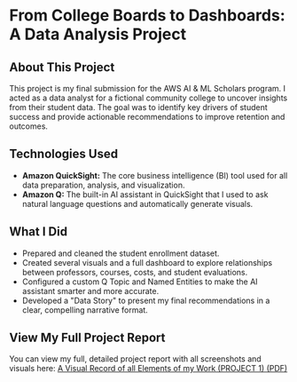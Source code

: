 # From College Boards to Dashboards: A Data Analysis Project

## About This Project

This project is my final submission for the AWS AI & ML Scholars program. I acted as a data analyst for a fictional community college to uncover insights from their student data. The goal was to identify key drivers of student success and provide actionable recommendations to improve retention and outcomes.

## Technologies Used

* **Amazon QuickSight:** The core business intelligence (BI) tool used for all data preparation, analysis, and visualization.
* **Amazon Q:** The built-in AI assistant in QuickSight that I used to ask natural language questions and automatically generate visuals.

## What I Did

* Prepared and cleaned the student enrollment dataset.
* Created several visuals and a full dashboard to explore relationships between professors, courses, costs, and student evaluations.
* Configured a custom Q Topic and Named Entities to make the AI assistant smarter and more accurate.
* Developed a "Data Story" to present my final recommendations in a clear, compelling narrative format.

## View My Full Project Report

You can view my full, detailed project report with all screenshots and visuals here: [A Visual Record of all Elements of my Work (PROJECT 1) (PDF)](https://raw.githubusercontent.com/meetstephen/community-college-data-analysis/49069e87cbca35e4baeaa39fc1b06735b8c15abf/PROJECT%201.pdf)